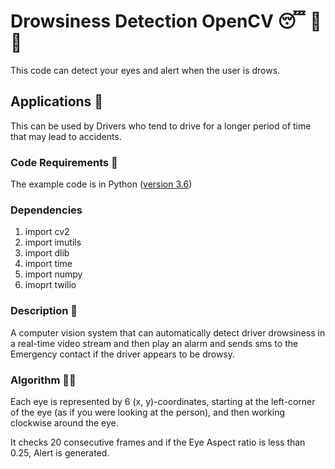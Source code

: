 # Drowsiness Detection OpenCV 😴 🚫 🚗
This code can detect your eyes and alert when the user is drows.
## Applications 🎯
This can be used by Drivers who tend to drive for a longer period of time that may lead to accidents.
### Code Requirements 🦄
The example code is in Python ([version 3.6](https://www.python.org/download/releases/3.6/))
### Dependencies
1) import cv2
2) import imutils
3) import dlib
4) import time
5) import numpy
6) imoprt twilio



### Description 📌

A computer vision system that can automatically detect driver drowsiness in a real-time video stream and then play an alarm and sends sms to the Emergency contact if the driver appears to be drowsy.

### Algorithm 👨‍🔬

Each eye is represented by 6 (x, y)-coordinates, starting at the left-corner of the eye (as if you were looking at the person), and then working clockwise around the eye.

It checks 20 consecutive frames and if the Eye Aspect ratio is less than 0.25, Alert is generated.
